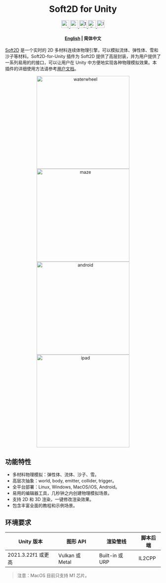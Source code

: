 
<h1 align="center">Soft2D for Unity</h1>

<div align="center">
  <a href="https://assetstore.unity.com/packages/slug/256549">
    <img src="http://img.shields.io/badge/-Unity%20Asset%20Store-feefff?style=for-the-badge&logo=unity&logoColor=000" height="25px" alt="unity logo" />
  </a>
  <a href="https://www.youtube.com/channel/UCUweEINecpOaM8HAKLvfBJA">
    <img src="https://img.shields.io/static/v1?message=Youtube&logo=youtube&label=&color=FF0000&logoColor=white&labelColor=&style=for-the-badge" height="25px" alt="youtube logo"  />
  </a>
  <a href="https://twitter.com/soft2d_official">
    <img src="https://img.shields.io/static/v1?message=Twitter&logo=twitter&label=&color=1DA1F2&logoColor=white&labelColor=&style=for-the-badge" height="25px" alt="twitter logo"  />
  </a>
  <a href="https://discord.gg/JZwFWsuqKV">
    <img src="https://img.shields.io/static/v1?message=Discord&logo=discord&label=&color=5865F2&logoColor=white&labelColor=&style=for-the-badge" height="25px" alt="discord logo"  />
  </a>
  <a href="https://www.soft2d.tech/">
    <img src="https://img.shields.io/static/v1?message=Official%20Website&label=&color=FFC93C&style=for-the-badge" height="25px" alt="logo" />
  </a>
</div>

<h4 align="center">
    <p>
        <a href="https://github.com/taichi-dev/soft2d-for-unity/#readme">English</a> |
        <b>简体中文</b> 
    </p>
</h4>

[Soft2D](https://www.soft2d.tech/) 是一个实时的 2D 多材料连续体物理引擎，可以模拟流体、弹性体、雪和沙子等材料。Soft2D-for-Unity 插件为 Soft2D 提供了高层封装，并为用户提供了一系列易用的的接口，可以让用户在 Unity 中方便地实现各种物理模拟效果。本插件的详细使用方法请参考[用户文档](./Docs/Simplified_Chinese/Documentation.md)。

<div align="center">
<img src="images/waterwheel.gif" alt="waterwheel" width="300px"> <img src="images/maze.gif" alt="maze" width="300px">
</div>
<div align="center">
<img src="images/android.gif" alt="android" width="300px"> <img src="images/ipad.gif" alt="ipad" width="300px">
</div>


## 功能特性

- 多材料物理模拟：弹性体、流体、沙子、雪。
- 高层次抽象：world, body, emitter, collider, trigger。
- 全平台部署：Linux, Windows, MacOS/iOS, Android。
- 易用的编辑器工具，几秒钟之内创建物理模拟场景。
- 支持 2D 和 3D 渲染，一键修改渲染效果。
- 包含丰富全面的教程和示例场景。


## 环境要求

|       Unity 版本    |   图形 API    |       渲染管线            | 脚本后端 |
|--------------------|--------------|-------------------------|---------|
|2021.3.22f1 或更高   |Vulkan 或 Metal|Built-in 或 URP     |IL2CPP   |

> 注意：MacOS 目前只支持 M1 芯片。
